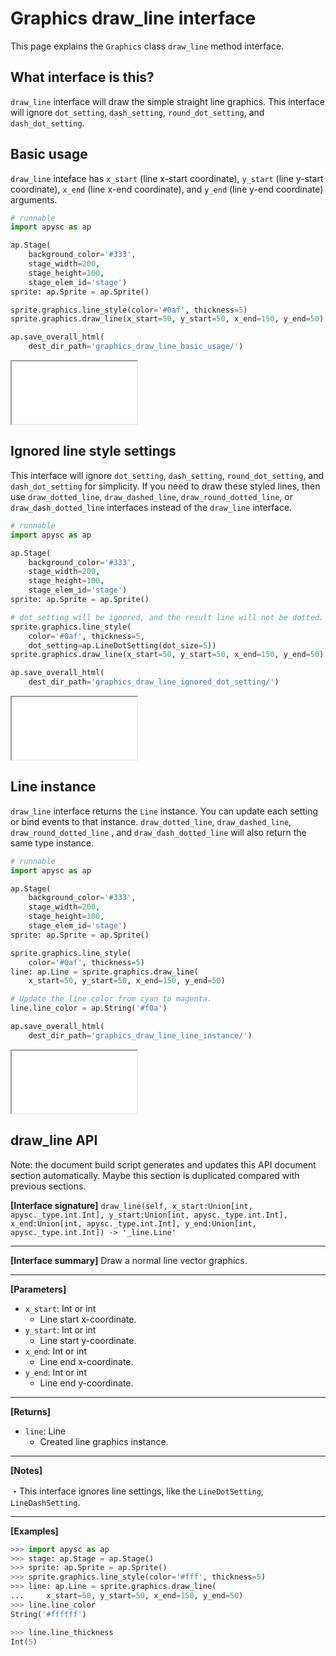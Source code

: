 # Graphics draw_line interface

This page explains the `Graphics` class `draw_line` method interface.

## What interface is this?

`draw_line` interface will draw the simple straight line graphics. This interface will ignore `dot_setting`, `dash_setting`, `round_dot_setting`, and `dash_dot_setting`.

## Basic usage

`draw_line` inteface has `x_start` (line x-start coordinate), `y_start` (line y-start coordinate), `x_end` (line x-end coordinate), and `y_end` (line y-end coordinate) arguments.

```py
# runnable
import apysc as ap

ap.Stage(
    background_color='#333',
    stage_width=200,
    stage_height=100,
    stage_elem_id='stage')
sprite: ap.Sprite = ap.Sprite()

sprite.graphics.line_style(color='#0af', thickness=5)
sprite.graphics.draw_line(x_start=50, y_start=50, x_end=150, y_end=50)

ap.save_overall_html(
    dest_dir_path='graphics_draw_line_basic_usage/')
```

<iframe src="static/graphics_draw_line_basic_usage/index.html" width="200" height=100></iframe>

## Ignored line style settings

This interface will ignore `dot_setting`, `dash_setting`, `round_dot_setting`, and `dash_dot_setting` for simplicity. If you need to draw these styled lines, then use `draw_dotted_line`, `draw_dashed_line`, `draw_round_dotted_line`, or `draw_dash_dotted_line` interfaces instead of the `draw_line` interface.

```py
# runnable
import apysc as ap

ap.Stage(
    background_color='#333',
    stage_width=200,
    stage_height=100,
    stage_elem_id='stage')
sprite: ap.Sprite = ap.Sprite()

# dot_setting will be ignored, and the result line will not be dotted.
sprite.graphics.line_style(
    color='#0af', thickness=5,
    dot_setting=ap.LineDotSetting(dot_size=5))
sprite.graphics.draw_line(x_start=50, y_start=50, x_end=150, y_end=50)

ap.save_overall_html(
    dest_dir_path='graphics_draw_line_ignored_dot_setting/')
```

<iframe src="static/graphics_draw_line_ignored_dot_setting/index.html" width="200" height=100></iframe>

## Line instance

`draw_line` interface returns the `Line` instance. You can update each setting or bind events to that instance. `draw_dotted_line`, `draw_dashed_line`, `draw_round_dotted_line`
, and `draw_dash_dotted_line` will also return the same type instance.

```py
# runnable
import apysc as ap

ap.Stage(
    background_color='#333',
    stage_width=200,
    stage_height=100,
    stage_elem_id='stage')
sprite: ap.Sprite = ap.Sprite()

sprite.graphics.line_style(
    color='#0af', thickness=5)
line: ap.Line = sprite.graphics.draw_line(
    x_start=50, y_start=50, x_end=150, y_end=50)

# Update the line color from cyan to magenta.
line.line_color = ap.String('#f0a')

ap.save_overall_html(
    dest_dir_path='graphics_draw_line_line_instance/')
```

<iframe src="static/graphics_draw_line_line_instance/index.html" width="200" height=100></iframe>


## draw_line API

<!-- Docstring: apysc._display.graphics.Graphics.draw_line -->

<span class="inconspicuous-txt">Note: the document build script generates and updates this API document section automatically. Maybe this section is duplicated compared with previous sections.</span>

**[Interface signature]** `draw_line(self, x_start:Union[int, apysc._type.int.Int], y_start:Union[int, apysc._type.int.Int], x_end:Union[int, apysc._type.int.Int], y_end:Union[int, apysc._type.int.Int]) -> '_line.Line'`<hr>

**[Interface summary]** Draw a normal line vector graphics.<hr>

**[Parameters]**

- `x_start`: Int or int
  - Line start x-coordinate.
- `y_start`: Int or int
  - Line start y-coordinate.
- `x_end`: Int or int
  - Line end x-coordinate.
- `y_end`: Int or int
  - Line end y-coordinate.

<hr>

**[Returns]**

- `line`: Line
  - Created line graphics instance.

<hr>

**[Notes]**

 ・This interface ignores line settings, like the `LineDotSetting`, `LineDashSetting`.<hr>

**[Examples]**

```py
>>> import apysc as ap
>>> stage: ap.Stage = ap.Stage()
>>> sprite: ap.Sprite = ap.Sprite()
>>> sprite.graphics.line_style(color='#fff', thickness=5)
>>> line: ap.Line = sprite.graphics.draw_line(
...     x_start=50, y_start=50, x_end=150, y_end=50)
>>> line.line_color
String('#ffffff')

>>> line.line_thickness
Int(5)
```